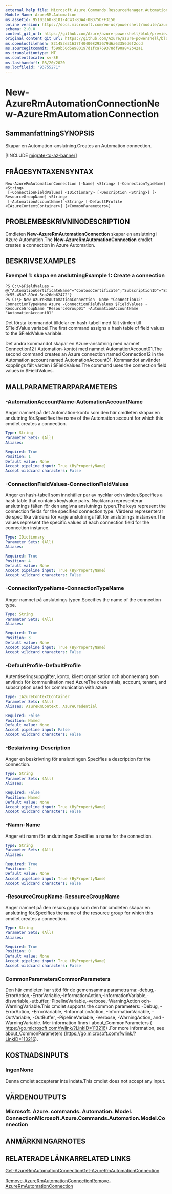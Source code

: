```yaml
---
external help file: Microsoft.Azure.Commands.ResourceManager.Automation.dll-Help.xml
Module Name: AzureRM.Automation
ms.assetid: 95103160-8101-4C43-8DAA-0BD75DFF3150
online version: https://docs.microsoft.com/en-us/powershell/module/azurerm.automation/new-azurermautomationconnection
schema: 2.0.0
content_git_url: https://github.com/Azure/azure-powershell/blob/preview/src/ResourceManager/Automation/Commands.Automation/help/New-AzureRMAutomationConnection.md
original_content_git_url: https://github.com/Azure/azure-powershell/blob/preview/src/ResourceManager/Automation/Commands.Automation/help/New-AzureRMAutomationConnection.md
ms.openlocfilehash: 821453e31637f404008293679d6a63356d6f2ccd
ms.sourcegitcommit: f599b50d5e980197d1fca769378df90a842b42a1
ms.translationtype: MT
ms.contentlocale: sv-SE
ms.lasthandoff: 08/20/2020
ms.locfileid: "93755271"
---
```

# <span data-ttu-id="8068f-101">New-AzureRmAutomationConnection</span><span class="sxs-lookup"><span data-stu-id="8068f-101">New-AzureRmAutomationConnection</span></span>

## <span data-ttu-id="8068f-102">Sammanfattning</span><span class="sxs-lookup"><span data-stu-id="8068f-102">SYNOPSIS</span></span>
<span data-ttu-id="8068f-103">Skapar en Automation-anslutning.</span><span class="sxs-lookup"><span data-stu-id="8068f-103">Creates an Automation connection.</span></span>

[!INCLUDE [migrate-to-az-banner](../../includes/migrate-to-az-banner.md)]

## <span data-ttu-id="8068f-104">FRÅGESYNTAXEN</span><span class="sxs-lookup"><span data-stu-id="8068f-104">SYNTAX</span></span>

```
New-AzureRmAutomationConnection [-Name] <String> [-ConnectionTypeName] <String>
 [-ConnectionFieldValues] <IDictionary> [-Description <String>] [-ResourceGroupName] <String>
 [-AutomationAccountName] <String> [-DefaultProfile <IAzureContextContainer>] [<CommonParameters>]
```

## <span data-ttu-id="8068f-105">PROBLEMBESKRIVNING</span><span class="sxs-lookup"><span data-stu-id="8068f-105">DESCRIPTION</span></span>
<span data-ttu-id="8068f-106">Cmdleten **New-AzureRmAutomationConnection** skapar en anslutning i Azure Automation.</span><span class="sxs-lookup"><span data-stu-id="8068f-106">The **New-AzureRmAutomationConnection** cmdlet creates a connection in Azure Automation.</span></span>

## <span data-ttu-id="8068f-107">BESKRIVS</span><span class="sxs-lookup"><span data-stu-id="8068f-107">EXAMPLES</span></span>

### <span data-ttu-id="8068f-108">Exempel 1: skapa en anslutning</span><span class="sxs-lookup"><span data-stu-id="8068f-108">Example 1: Create a connection</span></span>
```
PS C:\>$FieldValues = @{"AutomationCertificateName"="ContosoCertificate";"SubscriptionID"="81b59010-dc55-45b7-89cd-5ca26db62472"}
PS C:\> New-AzureRmAutomationConnection -Name "Connection12" -ConnectionTypeName Azure -ConnectionFieldValues $FieldValues -ResourceGroupName "ResourceGroup01" -AutomationAccountName "AutomationAccount01"
```

<span data-ttu-id="8068f-109">Det första kommandot tilldelar en hash-tabell med fält värden till $FieldValue variabel.</span><span class="sxs-lookup"><span data-stu-id="8068f-109">The first command assigns a hash table of field values to the $FieldValue variable.</span></span>

<span data-ttu-id="8068f-110">Det andra kommandot skapar en Azure-anslutning med namnet Connection12 i Automation-kontot med namnet AutomationAccount01.</span><span class="sxs-lookup"><span data-stu-id="8068f-110">The second command creates an Azure connection named Connection12 in the Automation account named AutomationAccount01.</span></span>
<span data-ttu-id="8068f-111">Kommandot använder kopplings fält värden i $FieldValues.</span><span class="sxs-lookup"><span data-stu-id="8068f-111">The command uses the connection field values in $FieldValues.</span></span>

## <span data-ttu-id="8068f-112">MALLPARAMETRAR</span><span class="sxs-lookup"><span data-stu-id="8068f-112">PARAMETERS</span></span>

### <span data-ttu-id="8068f-113">-AutomationAccountName</span><span class="sxs-lookup"><span data-stu-id="8068f-113">-AutomationAccountName</span></span>
<span data-ttu-id="8068f-114">Anger namnet på det Automation-konto som den här cmdleten skapar en anslutning för.</span><span class="sxs-lookup"><span data-stu-id="8068f-114">Specifies the name of the Automation account for which this cmdlet creates a connection.</span></span>

```yaml
Type: String
Parameter Sets: (All)
Aliases: 

Required: True
Position: 1
Default value: None
Accept pipeline input: True (ByPropertyName)
Accept wildcard characters: False
```

### <span data-ttu-id="8068f-115">-ConnectionFieldValues</span><span class="sxs-lookup"><span data-stu-id="8068f-115">-ConnectionFieldValues</span></span>
<span data-ttu-id="8068f-116">Anger en hash-tabell som innehåller par av nycklar och värden.</span><span class="sxs-lookup"><span data-stu-id="8068f-116">Specifies a hash table that contains key/value pairs.</span></span>
<span data-ttu-id="8068f-117">Nycklarna representerar anslutnings fälten för den angivna anslutnings typen.</span><span class="sxs-lookup"><span data-stu-id="8068f-117">The keys represent the connection fields for the specified connection type.</span></span>
<span data-ttu-id="8068f-118">Värdena representerar de specifika värdena för varje anslutnings fält för anslutnings instansen.</span><span class="sxs-lookup"><span data-stu-id="8068f-118">The values represent the specific values of each connection field for the connection instance.</span></span>

```yaml
Type: IDictionary
Parameter Sets: (All)
Aliases: 

Required: True
Position: 4
Default value: None
Accept pipeline input: True (ByPropertyName)
Accept wildcard characters: False
```

### <span data-ttu-id="8068f-119">-ConnectionTypeName</span><span class="sxs-lookup"><span data-stu-id="8068f-119">-ConnectionTypeName</span></span>
<span data-ttu-id="8068f-120">Anger namnet på anslutnings typen.</span><span class="sxs-lookup"><span data-stu-id="8068f-120">Specifies the name of the connection type.</span></span>

```yaml
Type: String
Parameter Sets: (All)
Aliases: 

Required: True
Position: 3
Default value: None
Accept pipeline input: True (ByPropertyName)
Accept wildcard characters: False
```

### <span data-ttu-id="8068f-121">-DefaultProfile</span><span class="sxs-lookup"><span data-stu-id="8068f-121">-DefaultProfile</span></span>
<span data-ttu-id="8068f-122">Autentiseringsuppgifter, konto, klient organisation och abonnemang som används för kommunikation med Azure</span><span class="sxs-lookup"><span data-stu-id="8068f-122">The credentials, account, tenant, and subscription used for communication with azure</span></span>

```yaml
Type: IAzureContextContainer
Parameter Sets: (All)
Aliases: AzureRmContext, AzureCredential

Required: False
Position: Named
Default value: None
Accept pipeline input: False
Accept wildcard characters: False
```

### <span data-ttu-id="8068f-123">-Beskrivning</span><span class="sxs-lookup"><span data-stu-id="8068f-123">-Description</span></span>
<span data-ttu-id="8068f-124">Anger en beskrivning för anslutningen.</span><span class="sxs-lookup"><span data-stu-id="8068f-124">Specifies a description for the connection.</span></span>

```yaml
Type: String
Parameter Sets: (All)
Aliases: 

Required: False
Position: Named
Default value: None
Accept pipeline input: True (ByPropertyName)
Accept wildcard characters: False
```

### <span data-ttu-id="8068f-125">-Namn</span><span class="sxs-lookup"><span data-stu-id="8068f-125">-Name</span></span>
<span data-ttu-id="8068f-126">Anger ett namn för anslutningen.</span><span class="sxs-lookup"><span data-stu-id="8068f-126">Specifies a name for the connection.</span></span>

```yaml
Type: String
Parameter Sets: (All)
Aliases: 

Required: True
Position: 2
Default value: None
Accept pipeline input: True (ByPropertyName)
Accept wildcard characters: False
```

### <span data-ttu-id="8068f-127">-ResourceGroupName</span><span class="sxs-lookup"><span data-stu-id="8068f-127">-ResourceGroupName</span></span>
<span data-ttu-id="8068f-128">Anger namnet på den resurs grupp som den här cmdleten skapar en anslutning för.</span><span class="sxs-lookup"><span data-stu-id="8068f-128">Specifies the name of the resource group for which this cmdlet creates a connection.</span></span>

```yaml
Type: String
Parameter Sets: (All)
Aliases: 

Required: True
Position: 0
Default value: None
Accept pipeline input: True (ByPropertyName)
Accept wildcard characters: False
```

### <span data-ttu-id="8068f-129">CommonParameters</span><span class="sxs-lookup"><span data-stu-id="8068f-129">CommonParameters</span></span>
<span data-ttu-id="8068f-130">Den här cmdleten har stöd för de gemensamma parametrarna:-debug,-ErrorAction,-ErrorVariable,-InformationAction,-InformationVariable,-disvariable,-utbuffer,-PipelineVariable,-verbose,-WarningAction och-WarningVariable.</span><span class="sxs-lookup"><span data-stu-id="8068f-130">This cmdlet supports the common parameters: -Debug, -ErrorAction, -ErrorVariable, -InformationAction, -InformationVariable, -OutVariable, -OutBuffer, -PipelineVariable, -Verbose, -WarningAction, and -WarningVariable.</span></span> <span data-ttu-id="8068f-131">Mer information finns i about_CommonParameters ( https://go.microsoft.com/fwlink/?LinkID=113216) .</span><span class="sxs-lookup"><span data-stu-id="8068f-131">For more information, see about_CommonParameters (https://go.microsoft.com/fwlink/?LinkID=113216).</span></span>

## <span data-ttu-id="8068f-132">KOSTNADS</span><span class="sxs-lookup"><span data-stu-id="8068f-132">INPUTS</span></span>

### <span data-ttu-id="8068f-133">Ingen</span><span class="sxs-lookup"><span data-stu-id="8068f-133">None</span></span>
<span data-ttu-id="8068f-134">Denna cmdlet accepterar inte indata.</span><span class="sxs-lookup"><span data-stu-id="8068f-134">This cmdlet does not accept any input.</span></span>

## <span data-ttu-id="8068f-135">VÄRDEN</span><span class="sxs-lookup"><span data-stu-id="8068f-135">OUTPUTS</span></span>

### <span data-ttu-id="8068f-136">Microsoft. Azure. commands. Automation. Model. Connection</span><span class="sxs-lookup"><span data-stu-id="8068f-136">Microsoft.Azure.Commands.Automation.Model.Connection</span></span>

## <span data-ttu-id="8068f-137">ANMÄRKNINGAR</span><span class="sxs-lookup"><span data-stu-id="8068f-137">NOTES</span></span>

## <span data-ttu-id="8068f-138">RELATERADE LÄNKAR</span><span class="sxs-lookup"><span data-stu-id="8068f-138">RELATED LINKS</span></span>

[<span data-ttu-id="8068f-139">Get-AzureRmAutomationConnection</span><span class="sxs-lookup"><span data-stu-id="8068f-139">Get-AzureRmAutomationConnection</span></span>](./Get-AzureRMAutomationConnection.md)

[<span data-ttu-id="8068f-140">Remove-AzureRmAutomationConnection</span><span class="sxs-lookup"><span data-stu-id="8068f-140">Remove-AzureRmAutomationConnection</span></span>](./Remove-AzureRMAutomationConnection.md)


